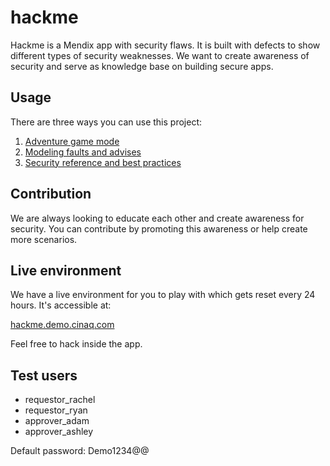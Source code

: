 # hackme

Hackme is a Mendix app with security flaws. It is built with defects to show different types of security weaknesses. We want to create awareness of security and serve as knowledge base on building secure apps.

## Usage

There are three ways you can use this project:

1. [Adventure game mode](hackme-game)
2. [Modeling faults and advises](hackme-solutions)
3. [Security reference and best practices](hackme-reference)

## Contribution

We are always looking to educate each other and create awareness for security. You can contribute by promoting this awareness or help create more scenarios.

## Live environment

We have a live environment for you to play with which gets reset every 24 hours. It's accessible at:

[hackme.demo.cinaq.com](https://hackme.demo.cinaq.com)

Feel free to hack inside the app.

## Test users

- requestor_rachel
- requestor_ryan
- approver_adam
- approver_ashley


Default password: Demo1234@@
